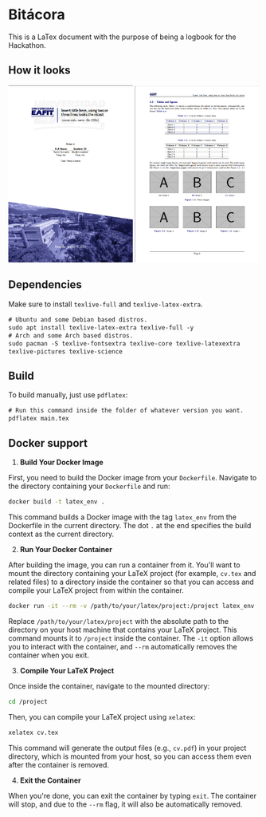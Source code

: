 # Bitácora

This is a LaTex document with the purpose of being a logbook for the Hackathon.

## How it looks

<p>
    <img src="Assets/EAFIT_Version_00.png" alt="EAFIT_Version_00" width="250"/>
    <img src="Assets/EAFIT_Version_01.png" alt="EAFIT_Version_01" width="250"/>
</p>

## Dependencies

Make sure to install `texlive-full` and `texlive-latex-extra`.

```shell
# Ubuntu and some Debian based distros.
sudo apt install texlive-latex-extra texlive-full -y
# Arch and some Arch based distros.
sudo pacman -S texlive-fontsextra texlive-core texlive-latexextra texlive-pictures texlive-science
```

## Build

To build manually, just use `pdflatex`:
```shell
# Run this command inside the folder of whatever version you want.
pdflatex main.tex
```

## Docker support

1. **Build Your Docker Image**

First, you need to build the Docker image from your `Dockerfile`. Navigate to the directory containing your `Dockerfile` and run:

```bash
docker build -t latex_env .
```

This command builds a Docker image with the tag `latex_env` from the Dockerfile in the current directory. The dot `.` at the end specifies the build context as the current directory.

2. **Run Your Docker Container**

After building the image, you can run a container from it. You'll want to mount the directory containing your LaTeX project (for example, `cv.tex` and related files) to a directory inside the container so that you can access and compile your LaTeX project from within the container.

```bash
docker run -it --rm -v /path/to/your/latex/project:/project latex_env
```

Replace `/path/to/your/latex/project` with the absolute path to the directory on your host machine that contains your LaTeX project. This command mounts it to `/project` inside the container. The `-it` option allows you to interact with the container, and `--rm` automatically removes the container when you exit.

3. **Compile Your LaTeX Project**

Once inside the container, navigate to the mounted directory:

```bash
cd /project
```

Then, you can compile your LaTeX project using `xelatex`:

```bash
xelatex cv.tex
```

This command will generate the output files (e.g., `cv.pdf`) in your project directory, which is mounted from your host, so you can access them even after the container is removed.

4. **Exit the Container**

When you're done, you can exit the container by typing `exit`. The container will stop, and due to the `--rm` flag, it will also be automatically removed.
